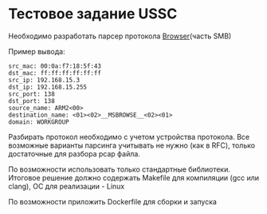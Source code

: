 # Тестовое задание USSC

Необходимо разработать парсер протокола [Browser](browser.pcap)(часть SMB)

Пример вывода:
```text
src_mac: 00:0a:f7:18:5f:43
dst_mac: ff:ff:ff:ff:ff:ff
src_ip: 192.168.15.3
dst_ip: 192.168.15.255
src_port: 138
dst_port: 138
source_name: ARM2<00>
destination_name: <01><02>__MSBROWSE__<02><01>
domain: WORKGROUP
```

Разбирать протокол необходимо с учетом устройства протокола.
Все возможные варианты парсинга учитывать не нужно (как в RFC), 
только достаточные для разбора pcap файла.

По возможности использовать только стандартные библиотеки.
Итоговое решение должно содержать Makefile для компиляции (gcc или clang),
ОС для реализации - Linux

По возможности приложить Dockerfile для сборки и запуска
